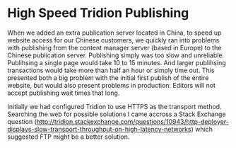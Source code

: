 # High Speed Tridion Publishing
When we added an extra publication server located in China, to speed up website access for our Chinese customers, we quickly ran into problems with publishing from the content manager server (based in Europe) to the Chinese publication server. Publishing simply was too slow and unreliable. Publihsing a single page would take 10 to 15 minutes. And larger publihsing transactions would take more than half an hour or simply time out. This presented both a big problem with the initial first publish of the entire website, but would also present problems in production: Editors will not accept publishing wait times that long.

Initially we had configured Tridion to use HTTPS as the transport method. Searching the web for possible solutions I came accross a Stack Exchange question (http://tridion.stackexchange.com/questions/10943/http-deployer-displays-slow-transport-throughput-on-high-latency-networks) which suggested FTP might be a better solution.
